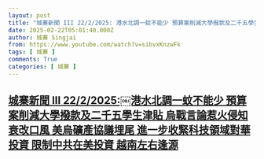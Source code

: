 ```yaml
---
layout: post
title: "城寨新聞 III 22/2/2025:￼港水北調一蚊不能少 預算案削減大學撥款及二千五學生津貼 烏戰言論惹火侵知衰改口風 美烏礦產協議埋尾  進一步收緊科技領域對華投資 限制中共在美投資 越南左右逢源"
date: 2025-02-22T05:01:40.000Z
author: 城寨 Singjai
from: https://www.youtube.com/watch?v=sibvxKnzwFk
tags: [ 城寨 ]
comments: True
categories: [ 城寨 ]
---
```

<!--1740200500000-->
[城寨新聞 III 22/2/2025:￼港水北調一蚊不能少 預算案削減大學撥款及二千五學生津貼 烏戰言論惹火侵知衰改口風 美烏礦產協議埋尾  進一步收緊科技領域對華投資 限制中共在美投資 越南左右逢源](https://www.youtube.com/watch?v=sibvxKnzwFk)
------

<div>

</div>
